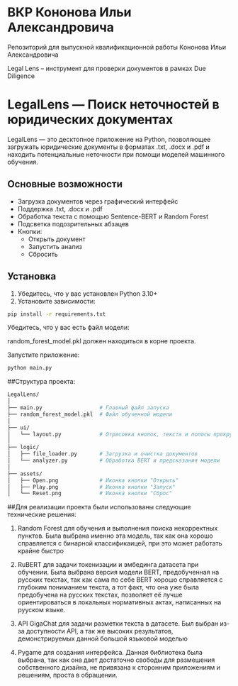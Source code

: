 # ВКР Кононова Ильи Александровича
Репозиторий для выпускной квалификационной работы Кононова Ильи Александровича

Legal Lens – инструмент для проверки документов в рамках Due Diligence

# LegalLens — Поиск неточностей в юридических документах

LegalLens — это десктопное приложение на Python, позволяющее загружать юридические документы в форматах .txt, .docx и .pdf и находить потенциальные неточности при помощи моделей машинного обучения.

## Основные возможности

- Загрузка документов через графический интерфейс
- Поддержка .txt, .docx и .pdf
- Обработка текста с помощью Sentence-BERT и Random Forest
- Подсветка подозрительных абзацев
- Кнопки:
  - Открыть документ
  - Запустить анализ
  - Сбросить

## Установка

1. Убедитесь, что у вас установлен Python 3.10+
2. Установите зависимости:

```bash
pip install -r requirements.txt
```
Убедитесь, что у вас есть файл модели:

random_forest_model.pkl должен находиться в корне проекта.

Запустите приложение: 
```bash
python main.py
```
##Структура проекта:
```bash
LegalLens/
│
├── main.py                  # Главный файл запуска
├── random_forest_model.pkl  # Файл обученной модели
│
├── ui/
│   └── layout.py            # Отрисовка кнопок, текста и полосы прокрутки
│
├── logic/
│   ├── file_loader.py       # Загрузка и очистка документов
│   └── analyzer.py          # Обработка BERT и предсказания модели
│
├── assets/
│   ├── Open.png             # Иконка кнопки "Открыть"
│   ├── Play.png             # Иконка кнопки "Запуск"
│   └── Reset.png            # Иконка кнопки "Сброс"
```

##Для реализации проекта были использованы следующие технические решения:

1. Random Forest для обучения и выполнения поиска некорректных пунктов. Была выбрана именно эта модель, 
так как она хорошо справляется с бинарной классификаицей, при это может работать крайне быстро

2. RuBERT для задачи токенизации и эмбединга датасета при обучении. Была выбрана версия модели BERT, 
предобученная на русских текстах, так как сама по себе BERT хорошо справляется с глубоким пониманием текста,
а тот факт, что она уже была предобучена на русских текстах, позволяет её лучше ориентироваться в 
локальных нормативных актах, написанных на рууском языке.

3. API GigaChat для задачи разметки текста в датасете. Был выбран из-за доступности API, а так же высоких
результатов, демонстрируемых данной большой языковой моделью

4. Pygame для создания интерфейса. Данная библиотека была выбрана, так как она дает достаточно свободы для
размешения собственного дизайна, не привязана к сторонним приложениям и решениям, проста в обращении.

